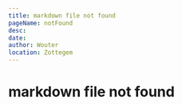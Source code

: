 ```yaml
---
title: markdown file not found
pageName: notFound
desc:
date:
author: Wouter
location: Zottegem
---
```

# markdown file not found
